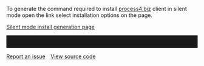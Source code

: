 To generate the command required to install [process4.biz](https://process4.biz/) client in silent mode open the link select installation options on the page.

[Silent mode install generation page](https://dev.process4.biz/confluence/pages/viewpage.action?pageId=73236531)
<hr style="padding-top:2rem" />
<a href="https://github.com/process4/docs/issues" target="_blank" class="bgw btn btn-primary btn-lg shadow-sm">Report an issue</a>
<a href="https://github.com/process4/docs" target="_blank" class="bgw btn btn-primary btn-lg shadow-sm" style="margin-left:10px;">View source code</a>